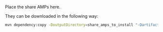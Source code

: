 Place the share AMPs here.

They can be downloaded in the following way:
```sh
mvn dependency:copy -DoutputDirectory=share_amps_to_install "-Dartifact=org.alfresco.integrations:alfresco-content-connector-for-salesforce-share:3.3.0:amp"
```
